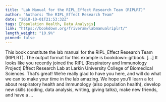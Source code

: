 ```yaml
---
title: "Lab Manual for the RIPL_Effect Research Team (RIPLRT)"
author: "Authors: The RIPL_Effect Research Team"
date: "2018-10-01T21:53:32Z"
tags: [Population Health, Data Analysis]
link: "https://bookdown.org/friveram/labmanualriplrt/"
length_weight: "10.9%"
pinned: false
---
```


This book constitute the lab manual for the RIPL_Effect Research Team (RIPLRT). The output format for this example is bookdown::gitbook. [...] It looks like you recently joined the RIPL (Respiratory and Immunology Project) Effect Research Lab at Larkin University College of Biomedical Sciences. That’s great! We’re really glad to have you here, and will do what we can to make your time in the lab amazing. We hope you’ll learn a lot about respiratory health and immunology (also population health), develop new skills (coding, data analysis, writing, giving talks), make new friends, and have a ...
